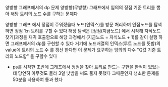 양방향 그래프에서의 dp 문제
양방향(무방향) 그래프에서
임의의 정점 기준 트리를 뽑아
해당 트리의 노드 수를 구하는 문제다

양방향 그래프 에서 정점이 주워졌을때
노드(인덱스)를 방문 처리하며 인접노드를 탐색하면
정점 1:n 트리를 구할 수 있다
해당 탐색은 [정점(지금노드) 에서 시작해 자식노드 찾기]과정을 재귀 호출함으로
해당 과정에서 (지금노드 = 자식노드 + 1)를 같이 실행 하면
그래프에서의 dp를 구현할 수 있다
거기에 노드배열의 인덱스(루트 노드를 뜻함)의 value에 트리의 노드 수 를 갱신 한다면
이 문제가 요구하는 임의의 다수 "Q값 기준 트리의 노드합" 을 구할수 있다

+ ps를 시작한 초반에 그래프에서 정점을 찾아 트리로 만드는 구현을 한적이 있었는데
당연히 아무것도 몰라 3일 낮밤을 써도 풀지 못했다
그때문인지 생소한 문제를 50분을 사용하여 통과 했다